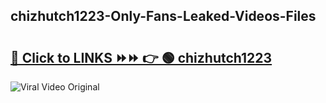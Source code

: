 
 ## chizhutch1223-Only-Fans-Leaked-Videos-Files

# <h2><a href="https://mediaupload.pro?chizhutch1223">🔗 Click to LINKS ⏩⏩ 👉 🟢 chizhutch1223 </a></h2>

<a href="https://mediaupload.pro?chizhutch1223" rel="nofollow" data-target="animated-image.originalLink"><img src="https://i.ibb.co.com/xMMVF88/686577567.gif" alt="Viral Video Original" style="max-width: 100%; display: inline-block;" data-target="animated-image.originalImage"></a>